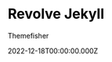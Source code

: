 ---
title: Revolve Jekyll
github: https://github.com/themefisher/revolve-jekyll
demo: https://demo.themefisher.com/revolve-jekyll/
author: Themefisher
author_link: https://themefisher.com
date: 2022-12-18T00:00:00.000Z
description: Revolve is a Jekyll blog theme that is perfect for your personal blog or portfolio.
ssg:
  - Jekyll
css:
  - Bootstrap
cms:
  - Markdown
category:
  - Blog
draft: false
---